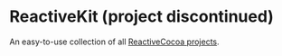 ReactiveKit (project discontinued)
===========

An easy-to-use collection of all [ReactiveCocoa projects](github.com/ReactiveCocoa).
